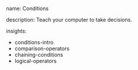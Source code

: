 name: Conditions

description: Teach your computer to take decisions.

insights:
  - conditions-intro
  - comparison-operators
  - chaining-conditions
  - logical-operators
